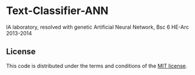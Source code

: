 Text-Classifier-ANN
===================

IA laboratory, resolved with genetic Artificial Neural Network, Bsc 6 HE-Arc 2013-2014

## License

This code is distributed under the terms and conditions of the [MIT license](LICENSE).
